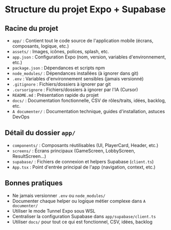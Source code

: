 # Structure du projet Expo + Supabase

## Racine du projet
- `app/` : Contient tout le code source de l'application mobile (écrans, composants, logique, etc.)
- `assets/` : Images, icônes, polices, splash, etc.
- `app.json` : Configuration Expo (nom, version, variables d'environnement, etc.)
- `package.json` : Dépendances et scripts npm
- `node_modules/` : Dépendances installées (à ignorer dans git)
- `.env` : Variables d'environnement sensibles (jamais versionné)
- `.gitignore` : Fichiers/dossiers à ignorer par git
- `.cursorignore` : Fichiers/dossiers à ignorer par l'IA (Cursor)
- `README.md` : Présentation rapide du projet
- `docs/` : Documentation fonctionnelle, CSV de rôles/traits, idées, backlog, etc.
- `A documenter/` : Documentation technique, guides d'installation, astuces DevOps

## Détail du dossier `app/`
- `components/` : Composants réutilisables (UI, PlayerCard, Header, etc.)
- `screens/` : Écrans principaux (GameScreen, LobbyScreen, ResultScreen...)
- `supabase/` : Fichiers de connexion et helpers Supabase (`client.ts`)
- `App.tsx` : Point d'entrée principal de l'app (navigation, context, etc.)

## Bonnes pratiques
- Ne jamais versionner `.env` ou `node_modules/`
- Documenter chaque helper ou logique métier complexe dans `A documenter/`
- Utiliser le mode Tunnel Expo sous WSL
- Centraliser la configuration Supabase dans `app/supabase/client.ts`
- Utiliser `docs/` pour tout ce qui est fonctionnel, CSV, idées, backlog 